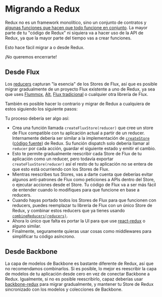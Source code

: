 # Migrando a Redux

Redux no es un framework monolítico, sino un conjunto de contratos y [algunas funciones que hacen que todo funcione en conjunto](../api/README.md). La mayor parte de tu "código de Redux" ni siquiera va a hacer uso de la API de Redux, ya que la mayor parte del tiempo vas a crear funciones.

Esto hace fácil migrar a o desde Redux.

¡No queremos encerrarte!

## Desde Flux
Los [reducers](../glosario.md#reducer) capturan "la esencia" de los Stores de Flux, así que es posible migrar gradualmente de un proyecto Flux existente a uno de Redux, ya sea que uses [Flummox](http://github.com/acdlite/flummox), [Alt](http://github.com/goatslacker/alt), [Flux tradicional](https://github.com/facebook/flux) o cualquier otra librería de Flux.

También es posible hacer lo contrario y migrar de Redux a cualquiera de estos siguiendo los siguiente pasos:

Tu proceso debería ser algo así:

* Crea una función llamada `createFluxStore(reducer)` que cree un store de Flux compatible con tu aplicación actual a partir de un reducer. Internamente debería ser similar a la implementación de [`createStore`](../api/create-store.md) ([código fuente](https://github.com/rackt/redux/blob/master/src/createStore.js)) de Redux. Su función dispatch solo debería llamar al `reducer` por cada acción, guardar el siguiente estado y emitir el cambio.
* Esto te permite gradualmente reescribir cada Store de Flux de tu aplicación como un reducer, pero todavía exportar `createFluxStore(reducer)` así el resto de tu aplicación no se entera de que esto está ocurriendo con los Stores de Flux.
* Mientras reescribes tus Stores, vas a darte cuenta que deberías evitar algunos anti-patrones de Flux como peticiones a APIs dentro del Store, o ejecutar acciones desde el Store. Tu código de Flux va a ser más fácil de entender cuando lo modifiques para que funcione en base a reducers.
* Cuando hayas portado todos los Stores de Flux para que funcionen con reducers, puedes reemplazar tu librería de Flux con un único Store de Redux, y combinar estos reducers que ya tienes usando [`combineReducers(reducers)`](../api/combine-reducers.md).
* Ahora lo único que falta es portar la UI para que use [react-redux](http://redux.js.org/docs/basics/UsageWithReact.html) o alguno similar.
* Finalmente, seguramente quieras usar cosas como middlewares para simplificar tu código asíncrono.
 
## Desde Backbone
La capa de modelos de Backbone es bastante diferente de Redux, así que no recomendamos combinarlos. Si es posible, lo mejor es reescribir la capa de modelos de tu aplicación desde cero en vez de conectar Backbone a Redux. Igualmente, si no es posible reescribirlo, capaz deberías usar [backbone-redux](https://github.com/redbooth/backbone-redux) para migrar gradualmente, y mantener tu Store de Redux sincronizado con los modelos y colecciones de Backbone.
